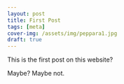 ```yaml
---
layout: post
title: First Post
tags: [meta]
cover-img: /assets/img/peppara1.jpg
draft: true
---
```


This is the first post on this website?

Maybe? Maybe not.
